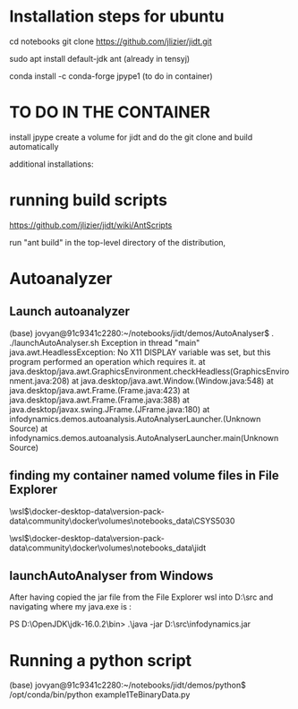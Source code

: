  # Installation steps for ubuntu

 cd notebooks
 git clone https://github.com/jlizier/jidt.git

 sudo apt install default-jdk ant (already in tensyj)

 conda install -c conda-forge jpype1 (to do in container)

 # TO DO IN THE CONTAINER

 install jpype 
 create a volume for jidt and do the git clone and build automatically

 additional installations:


 # running build scripts

 https://github.com/jlizier/jidt/wiki/AntScripts

 run "ant build" in the top-level directory of the distribution,


 # Autoanalyzer


 ## Launch autoanalyzer

 (base) jovyan@91c9341c2280:~/notebooks/jidt/demos/AutoAnalyser$ . ./launchAutoAnalyser.sh
Exception in thread "main" java.awt.HeadlessException: 
No X11 DISPLAY variable was set, but this program performed an operation which requires it.
        at java.desktop/java.awt.GraphicsEnvironment.checkHeadless(GraphicsEnvironment.java:208)
        at java.desktop/java.awt.Window.<init>(Window.java:548)
        at java.desktop/java.awt.Frame.<init>(Frame.java:423)
        at java.desktop/java.awt.Frame.<init>(Frame.java:388)
        at java.desktop/javax.swing.JFrame.<init>(JFrame.java:180)
        at infodynamics.demos.autoanalysis.AutoAnalyserLauncher.<init>(Unknown Source)
        at infodynamics.demos.autoanalysis.AutoAnalyserLauncher.main(Unknown Source)

## finding my container named volume files in File Explorer

\\wsl$\docker-desktop-data\version-pack-data\community\docker\volumes\notebooks\_data\CSYS5030

\\wsl$\docker-desktop-data\version-pack-data\community\docker\volumes\notebooks\_data\jidt

## launchAutoAnalyser from Windows 

After having copied the jar file from the File Explorer wsl into D:\src and navigating where my java.exe is : 

PS D:\OpenJDK\jdk-16.0.2\bin> .\java -jar D:\src\infodynamics.jar

# Running a python script

(base) jovyan@91c9341c2280:~/notebooks/jidt/demos/python$ /opt/conda/bin/python example1TeBinaryData.py
